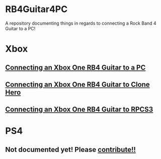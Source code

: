 # RB4Guitar4PC
A repository documenting things in regards to connecting a Rock Band 4 Guitar to a PC!

# Xbox
## [Connecting an Xbox One RB4 Guitar to a PC](Xbox/connecting.md)
## [Connecting an Xbox One RB4 Guitar to Clone Hero](Xbox/clonehero.md)
## [Connecting an Xbox One RB4 Guitar to RPCS3](Xbox/rpcs3.md)

# PS4
## Not documented yet! Please [contribute!!](https://github.com/qfoxb/RB4Guitar4PC/pulls)
